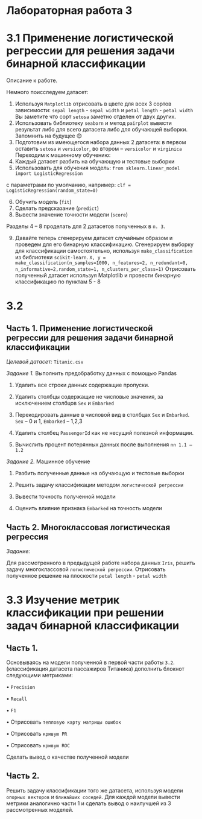 # Лабораторная работа 3
# 3.1 Применение логистической регрессии для решения задачи бинарной классификации
Описание к работе.

Немного поисследуем датасет:
1.	Используя ```Matplotlib``` отрисовать в цвете для всех 3 сортов зависимости: ```sepal length```  - ```sepal width``` и ```petal length```  - ```petal width```
Вы заметите что сорт ```setosa``` заметно отделен от двух других.
2.	Использовать библиотеку ```seaborn``` и метод ```pairplot``` вывести результат либо для всего датасета либо для обучающей выборки. Запомнить на будущее 😊
3.	Подготовим из имеющегося набора данных 2 датасета: в первом оставить ```setosa``` и ```versicolor```, во втором – ```versicolor``` и  ```virginica```  
Переходим к машинному обучению:
4.	Каждый датасет разбить на обучающую и тестовые выборки
5.	Использовать для обучения модель: 
```from sklearn.linear_model import LogisticRegression```

с параметрами по умолчанию, например:
```clf = LogisticRegression(random_state=0)```

6.	Обучить модель (```fit```)
7.	Сделать предсказание (```predict```)
8.	Вывести значение точности модели (```score```)

Разделы 4 – 8 проделать для 2 датасетов полученных  в ```п. 3```.

9.	Давайте  теперь сгенерируем датасет случайным образом и проведем для его бинарную классификацию.
Сгенерируем выборку для классификации самостоятельно, используя ```make_classification``` из библиотеки ```scikit-learn```.
```X, y = make_classification(n_samples=1000, n_features=2, n_redundant=0, n_informative=2,random_state=1, n_clusters_per_class=1)```
Отрисовать полученный датасет используя Matplotlib и провести бинарную классификацию по пунктам 5 - 8

# 3.2
## Часть 1. Применение логистической регрессии для решения задачи бинарной классификации
_Целевой датасет:_ ```Titanic.csv```

_Задание 1._ Выполнить предобработку данных с помощью Pandas

1. Удалить все строки данных содержащие пропуски.

2. Удалить столбцы содержащие не числовые значения, за исключением столбцов ```Sex``` и ```Embarked```

3. Перекодировать данные в числовой вид в столбцах ```Sex``` и ```Embarked```. ```Sex``` – 0 и 1, ```Embarked``` – 1,2,3

4. Удалить столбец ```PassengerId``` как не несущий полезной информации.

5. Вычислить процент потерянных данных после выполнения ```пп 1.1 – 1.2```

_Задание 2._ Машинное обучение

1. Разбить полученные данные на обучающую и тестовые выборки

2. Решить задачу классификации методом ```логистической регрессии```

3. Вывести точность полученной модели

4. Оценить влияние признака ```Embarked``` на точность модели

## Часть 2. Многоклассовая логистическая регрессия

_Задание:_ 

Для рассмотренного в предыдущей работе набора данных ```Iris```, решить задачу многоклассовой ```логистической регрессии```. Отрисовать полученное решение на плоскости ```petal length```  - ```petal width```

# 3.3 Изучение метрик классификации при решении задач бинарной классификации
## Часть 1.

Основываясь на модели полученной в первой части работы ```3.2```. (классификация  датасета пассажиров Титаника) дополнить блокнот следующими метриками:

•	```Precision```

•	```Recall```

•	```F1```

•	Отрисовать ```тепловую карту матрицы ошибок``` 

•	Отрисовать ```кривую РR```

•	Отрисовать ```кривую ROC```

Сделать вывод о качестве полученной модели

## Часть 2.
Решить задачу классификации того же датасета, используя модели ```опорных векторов``` и ```ближайших соседей```.  Для каждой модели вывести метрики аналогично части 1 и сделать вывод о наилучшей из 3 рассмотренных моделей.

